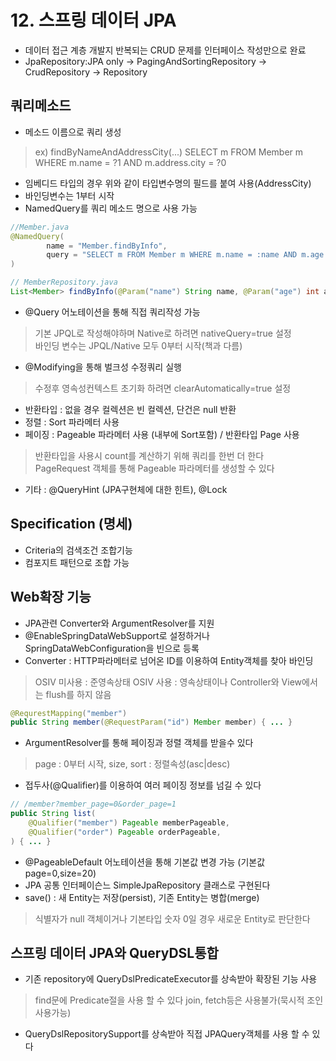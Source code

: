 # 12. 스프링 데이터 JPA #
- 데이터 접근 계층 개발지 반복되는 CRUD 문제를 인터페이스 작성만으로 완료
- JpaRepository:JPA only -> PagingAndSortingRepository -> CrudRepository -> Repository

쿼리메소드
----
- 메소드 이름으로 쿼리 생성
> ex) findByNameAndAddressCity(...)
> SELECT m FROM Member m WHERE m.name = ?1 AND m.address.city = ?0
- 임베디드 타입의 경우 위와 같이 타입변수명의 필드를 붙여 사용(AddressCity)
- 바인딩변수는 1부터 시작
- NamedQuery를 쿼리 메소드 명으로 사용 가능
```java
//Member.java
@NamedQuery(
        name = "Member.findByInfo",
        query = "SELECT m FROM Member m WHERE m.name = :name AND m.age = :age"
)

// MemberRepository.java
List<Member> findByInfo(@Param("name") String name, @Param("age") int age);
```
- @Query 어노테이션을 통해 직접 쿼리작성 가능
> 기본 JPQL로 작성해야하며 Native로 하려면 nativeQuery=true 설정     
> 바인딩 변수는 JPQL/Native 모두 0부터 시작(책과 다름)      
- @Modifying을 통해 벌크성 수정쿼리 실행
> 수정후 영속성컨텍스트 초기화 하려면 clearAutomatically=true 설정    
- 반환타입 : 없을 경우 컬렉션은 빈 컬렉션, 단건은 null 반환    
- 정렬 : Sort 파라메터 사용 
- 페이징 : Pageable 파라메터 사용 (내부에 Sort포함) / 반환타입 Page<T> 사용
> 반환타입을 사용시 count를 계산하기 위해 쿼리를 한번 더 한다     
> PageRequest 객체를 통해 Pageable 파라메터를 생성할 수 있다    
- 기타 : @QueryHint (JPA구현체에 대한 힌트), @Lock    

Specification (명세)
----
- Criteria의 검색조건 조합기능
- 컴포지트 패턴으로 조합 가능

Web확장 기능
----
- JPA관련 Converter와 ArgumentResolver를 지원
- @EnableSpringDataWebSupport로 설정하거나 SpringDataWebConfiguration을 빈으로 등록
- Converter : HTTP파라메터로 넘어온 ID를 이용하여 Entity객체를 찾아 바인딩
> OSIV 미사용 : 준영속상태
> OSIV 사용 : 영속상태이나 Controller와 View에서는 flush를 하지 않음
```java
@RequrestMapping("member")
public String member(@RequestParam("id") Member member) { ... }
```
- ArgumentResolver를 통해 페이징과 정렬 객체를 받을수 있다 
> page : 0부터 시작, size, sort : 정렬속성(asc|desc)
- 접두사(@Qualifier)를 이용하여 여러 페이징 정보를 넘길 수 있다
```java
// /member?member_page=0&order_page=1
public String list(
    @Qualifier("member") Pageable memberPageable,
    @Qualifier("order") Pageable orderPageable,
) { ... }
```
- @PageableDefault 어노테이션을 통해 기본값 변경 가능 (기본값 page=0,size=20)
- JPA 공통 인터페이슨느 SimpleJpaRepository 클래스로 구현된다
- save() : 새 Entity는 저장(persist), 기존 Entity는 병합(merge)
> 식별자가 null 객체이거나 기본타입 숫자 0일 경우 새로운 Entity로 판단한다    

스프링 데이터 JPA와 QueryDSL통합
----
- 기존 repository에 QueryDslPredicateExecutor<T>를 상속받아 확장된 기능 사용
> find문에 Predicate절을 사용 할 수 있다
> join, fetch등은 사용불가(묵시적 조인사용가능)
- QueryDslRepositorySupport를 상속받아 직접 JPAQuery객체를 사용 할 수 있다   




